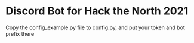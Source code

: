 # Discord Bot for Hack the North 2021

Copy the config_example.py file to config.py, and put your token and bot prefix there